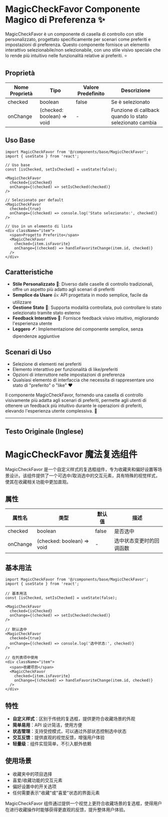 # MagicCheckFavor Componente Magico di Preferenza ✨

MagicCheckFavor è un componente di casella di controllo con stile personalizzato, progettato specificamente per scenari come preferiti e impostazioni di preferenza. Questo componente fornisce un elemento interattivo selezionabile/non selezionabile, con uno stile visivo speciale che lo rende più intuitivo nelle funzionalità relative ai preferiti. ⭐

## Proprietà

| Nome Proprietà | Tipo                       | Valore Predefinito | Descrizione                     |
| -------------- | -------------------------- | ------------------ | ------------------------------- |
| checked        | boolean                    | false              | Se è selezionato                 |
| onChange       | (checked: boolean) => void | -                  | Funzione di callback quando lo stato selezionato cambia |

## Uso Base

```tsx
import MagicCheckFavor from '@/components/base/MagicCheckFavor';
import { useState } from 'react';

// Uso base
const [isChecked, setIsChecked] = useState(false);

<MagicCheckFavor
  checked={isChecked}
  onChange={(checked) => setIsChecked(checked)}
/>

// Selezionato per default
<MagicCheckFavor
  checked={true}
  onChange={(checked) => console.log('Stato selezionato:', checked)}
/>

// Uso in un elemento di lista
<div className="item">
  <span>Progetto Preferito</span>
  <MagicCheckFavor
    checked={item.isFavorite}
    onChange={(checked) => handleFavoriteChange(item.id, checked)}
  />
</div>
```

## Caratteristiche

-   **Stile Personalizzato** 🎨: Diverso dalle caselle di controllo tradizionali, offre un aspetto più adatto agli scenari di preferiti
-   **Semplice da Usare** 👍: API progettata in modo semplice, facile da utilizzare
-   **Gestione Stato** 🔄: Supporta modalità controllata, può controllare lo stato selezionato tramite stato esterno
-   **Feedback Interattivo** 💫: Fornisce feedback visivo intuitivo, migliorando l'esperienza utente
-   **Leggero** 🪶: Implementazione del componente semplice, senza dipendenze aggiuntive

## Scenari di Uso

-   Selezione di elementi nei preferiti
-   Elemento interattivo per funzionalità di like/preferiti
-   Opzioni di interruttore nelle impostazioni di preferenza
-   Qualsiasi elemento di interfaccia che necessita di rappresentare uno stato di "preferito" o "like" ❤️

Il componente MagicCheckFavor, fornendo una casella di controllo visivamente più adatta agli scenari di preferiti, permette agli utenti di ottenere un feedback più intuitivo durante le operazioni di preferiti, elevando l'esperienza utente complessiva. 🌟

---

## Testo Originale (Inglese)

# MagicCheckFavor 魔法复选组件

MagicCheckFavor 是一个自定义样式的复选框组件，专为收藏夹和偏好设置等场景设计。该组件提供了一个可选中/取消选中的交互元素，具有特殊的视觉样式，使其在收藏相关功能中更加直观。

## 属性

| 属性名   | 类型                       | 默认值 | 描述                     |
| -------- | -------------------------- | ------ | ------------------------ |
| checked  | boolean                    | false  | 是否选中                 |
| onChange | (checked: boolean) => void | -      | 选中状态变更时的回调函数 |

## 基本用法

```tsx
import MagicCheckFavor from '@/components/base/MagicCheckFavor';
import { useState } from 'react';

// 基本用法
const [isChecked, setIsChecked] = useState(false);

<MagicCheckFavor
  checked={isChecked}
  onChange={(checked) => setIsChecked(checked)}
/>

// 默认选中
<MagicCheckFavor
  checked={true}
  onChange={(checked) => console.log('选中状态:', checked)}
/>

// 在列表项中使用
<div className="item">
  <span>收藏项目</span>
  <MagicCheckFavor
    checked={item.isFavorite}
    onChange={(checked) => handleFavoriteChange(item.id, checked)}
  />
</div>
```

## 特性

-   **自定义样式**：区别于传统的复选框，提供更符合收藏场景的外观
-   **简单易用**：API 设计简洁，使用方便
-   **状态管理**：支持受控模式，可以通过外部状态控制选中状态
-   **交互反馈**：提供直观的视觉反馈，增强用户体验
-   **轻量级**：组件实现简单，不引入额外依赖

## 使用场景

-   收藏夹中的项目选择
-   喜爱/收藏功能的交互元素
-   偏好设置中的开关选项
-   任何需要表示"收藏"或"喜爱"状态的界面元素

MagicCheckFavor 组件通过提供一个视觉上更符合收藏场景的复选框，使得用户在进行收藏操作时能够获得更直观的反馈，提升整体用户体验。

